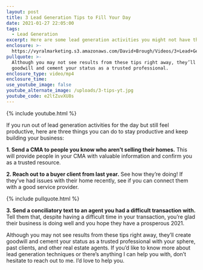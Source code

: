 ```yaml
---
layout: post
title: 3 Lead Generation Tips to Fill Your Day
date: 2021-01-27 22:05:00
tags:
  - Lead Generation
excerpt: Here are some lead generation activities you might not have thought of.
enclosure: >-
  https://vyralmarketing.s3.amazonaws.com/David+Brough/Videos/3+Lead+Generation+Tips+to+Fill+Your+Day.mp4
pullquote: >-
  Although you may not see results from these tips right away, they’ll create
  goodwill and cement your status as a trusted professional.
enclosure_type: video/mp4
enclosure_time:
use_youtube_image: false
youtube_alternate_image: /uploads/3-tips-yt.jpg
youtube_code: e2ltZuvXU8s
---
```


{% include youtube.html %}

If you run out of lead generation activities for the day but still feel productive, here are three things you can do to stay productive and keep building your business:

**1\. Send a CMA to people you know who aren’t selling their homes.** This will provide people in your CMA with valuable information and confirm you as a trusted resource.

**2\. Reach out to a buyer client from last year.** See how they’re doing\! If they’ve had issues with their home recently, see if you can connect them with a good service provider.&nbsp;

{% include pullquote.html %}

**3\. Send a conciliatory text to an agent you had a difficult transaction with.** Tell them that, despite having a difficult time in your transaction, you’re glad their business is doing well and you hope they have a prosperous 2021.&nbsp;

Although you may not see results from these tips right away, they’ll create goodwill and cement your status as a trusted professional with your sphere, past clients, and other real estate agents. If you’d like to know more about lead generation techniques or there’s anything I can help you with, don’t hesitate to reach out to me. I’d love to help you.
